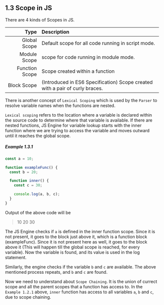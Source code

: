 ## 1.3 Scope in JS

There are 4 kinds of Scopes in JS.

|           Type | Description                                                                  |
| -------------: | :--------------------------------------------------------------------------- |
|   Global Scope | Default scope for all code running in script mode.                           |
|   Module Scope | scope for code running in module mode.                                       |
| Function Scope | Scope created within a function                                              |
|    Block Scope | (Introduced in ES6 Specification) Scope created with a pair of curly braces. |

There is another concept of `Lexical Scoping` which is used by the `Parser` to resolve variable names when the functions are nested.

`Lexical scoping` refers to the location where a variable is declared within the source code to determine where that variable is available. If there are nested functions, JS Engine for variable lookup starts with the inner function where we are trying to access the variable and moves outward until it reaches the global scope.

##### Example 1.3.1

```javascript
const a = 10;

function exampleFunc() {
  const b = 20;

  function inner() {
    const c = 30;

    console.log(a, b, c);
  }
}
```

Output of the above code will be

> 10 20 30

The JS Engine checks if `a` is defined in the inner function scope. Since it is not present, it goes to the block just above it, which is a function block (exampleFunc). Since it is not present here as well, it goes to the block above it (This will happen till the global scope is reached, for every variable). Now the variable is found, and its value is used in the log statement.

Similarly, the engine checks if the variable `b` and `c` are available. The above mentioned process repeats, and `b` and `c` are found.

Now we need to understand about `Scope Chaining`. It is the union of currect scope and all the parent scopes that a function has access to. In the `Example 1.2.1` above, `inner` function has access to all variables `a`, `b` and `c`, due to scope chaining.
